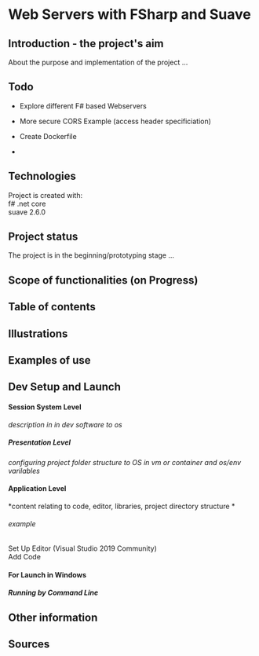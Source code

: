 # Web Servers with FSharp and Suave  


## Introduction - the project's aim  
About the purpose and implementation of the project ...

## Todo
* Explore different F# based Webservers
* More secure CORS Example (access header specificiation)

* Create Dockerfile
*
## Technologies
Project is created with:   
f# .net core  
suave 2.6.0   

## Project status
The project is in the beginning/prototyping stage ...  

## Scope of functionalities (on Progress)  

## Table of contents  

## Illustrations   

## Examples of use   

## Dev Setup and Launch

#### Session System Level 
*description in in dev software to os* 

##### Presentation Level     
*configuring project folder structure to OS in vm or container and os/env varilables* 

#### Application Level  
*content relating to code, editor, libraries, project directory structure *  
###### example
Set Up Editor (Visual Studio 2019 Community)  
Add Code  

#### For Launch in Windows
  
##### Running by Command Line 

## Other information


## Sources






